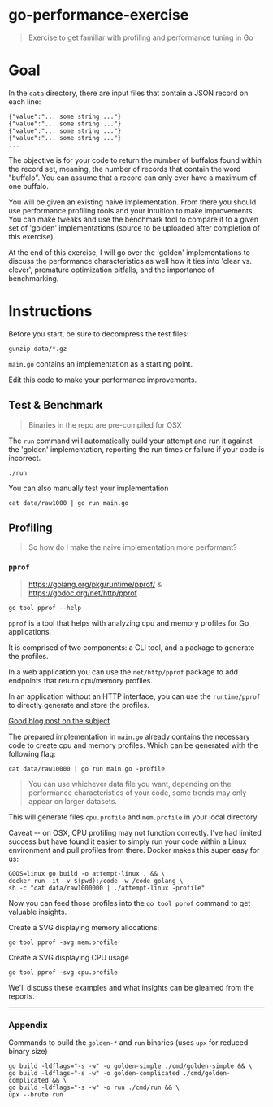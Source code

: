 # go-performance-exercise
> Exercise to get familiar with profiling and performance tuning in Go

# Goal
In the `data` directory, there are input files that contain a JSON record on each line:
```
{"value":"... some string ..."}
{"value":"... some string ..."}
{"value":"... some string ..."}
{"value":"... some string ..."}
...
```
The objective is for your code to return the number of buffalos found within the record set,
meaning, the number of records that contain the word "buffalo". You can assume that a record
can only ever have a maximum of one buffalo.

You will be given an existing naive implementation. From there you should use performance profiling tools and your intuition to make improvements. You can make tweaks and use the benchmark tool to compare it to a given set of 'golden' implementations (source to be uploaded after completion of this exercise). 

At the end of this exercise, I will go over the 'golden' implementations to discuss the performance characteristics as well how it ties into 'clear vs. clever', premature optimization pitfalls, and the importance of benchmarking.

# Instructions
Before you start, be sure to decompress the test files:
```
gunzip data/*.gz
```

`main.go` contains an implementation as a starting point.

Edit this code to make your performance improvements. 

## Test & Benchmark
> Binaries in the repo are pre-compiled for OSX

The `run` command will automatically build your attempt and run it against the 'golden' implementation,
reporting the run times or failure if your code is incorrect.
```
./run
```

You can also manually test your implementation
```
cat data/raw1000 | go run main.go
```

## Profiling
> So how do I make the naive implementation more performant? 

### `pprof`
> https://golang.org/pkg/runtime/pprof/ & https://godoc.org/net/http/pprof
```
go tool pprof --help
```

`pprof` is a tool that helps with analyzing cpu and memory profiles for Go applications. 

It is comprised of two components: a CLI tool, and a package to generate the profiles.

In a web application you can use the `net/http/pprof` package to add endpoints that return cpu/memory profiles.

In an application without an HTTP interface, you can use the `runtime/pprof` to directly generate and store the profiles. 

[Good blog post on the subject](https://jvns.ca/blog/2017/09/24/profiling-go-with-pprof/)

The prepared implementation in `main.go` already contains the necessary code to create cpu and memory profiles. Which can be generated with the following flag:

```
cat data/raw10000 | go run main.go -profile
```
>You can use whichever data file you want, depending on the performance characteristics of your code, some trends may only appear on larger datasets.

This will generate files `cpu.profile` and `mem.profile` in your local directory.

Caveat -- on OSX, CPU profiling may not function correctly. I've had limited success but have found it easier to simply run your code within a Linux environment and pull profiles from there. Docker makes this super easy for us:
```
GOOS=linux go build -o attempt-linux . && \
docker run -it -v $(pwd):/code -w /code golang \
sh -c "cat data/raw1000000 | ./attempt-linux -profile"
```

Now you can feed those profiles into the `go tool pprof` command to get valuable insights.

Create a SVG displaying memory allocations:
```
go tool pprof -svg mem.profile
```

Create a SVG displaying CPU usage
```
go tool pprof -svg cpu.profile
```

We'll discuss these examples and what insights can be gleamed from the reports.

***

### Appendix
Commands to build the `golden-*` and `run` binaries (uses `upx` for reduced binary size)

```
go build -ldflags="-s -w" -o golden-simple ./cmd/golden-simple && \
go build -ldflags="-s -w" -o golden-complicated ./cmd/golden-complicated && \
go build -ldflags="-s -w" -o run ./cmd/run && \
upx --brute run
```
